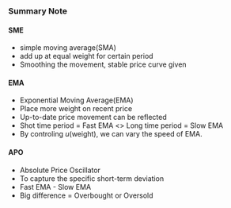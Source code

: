 ### Summary Note

#### SME
- simple moving average(SMA)
- add up at equal weight for certain period
- Smoothing the movement, stable price curve given

#### EMA
- Exponential Moving Average(EMA)
- Place more weight on recent price
- Up-to-date price movement can be reflected
- Shot time period = Fast EMA <> Long time period = Slow EMA
- By controling *u*(weight), we can vary the speed of EMA.

#### APO
- Absolute Price Oscillator
- To capture the specific short-term deviation
- Fast EMA - Slow EMA
- Big difference = Overbought or Oversold